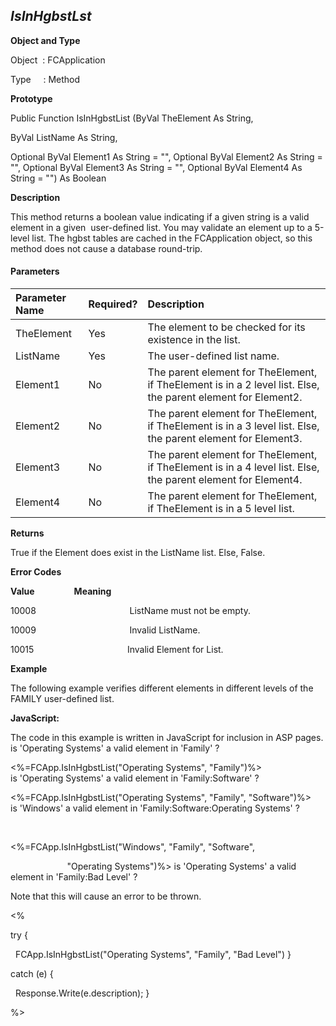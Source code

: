 _IsInHgbstLst_
--------------

**Object and Type**

Object  : FCApplication

Type     : Method

**Prototype**

Public Function IsInHgbstList (ByVal TheElement As String,

ByVal ListName As String,

Optional ByVal Element1 As String = "", Optional ByVal Element2 As String = "", Optional ByVal Element3 As String = "", Optional ByVal Element4 As String = "") As Boolean

**Description**

This method returns a boolean value indicating if a given string is a valid element in a given  user-defined list. You may validate an element up to a 5-level list. The hgbst tables are cached in the FCApplication object, so this method does not cause a database round-trip.

#### Parameters

| Parameter Name | Required? | Description |
|:--- |:--- |:--- |
| TheElement | Yes | The element to be checked for its existence in the list. |
| ListName | Yes | The user-defined list name. |
| Element1 | No | The parent element for TheElement, if TheElement is in a 2 level list. Else, the parent element for Element2. |
| Element2 | No | The parent element for TheElement, if TheElement is in a 3 level list. Else, the parent element for Element3. |
| Element3 | No | The parent element for TheElement, if TheElement is in a 4 level list. Else, the parent element for Element4. |
| Element4 | No | The parent element for TheElement, if TheElement is in a 5 level list. |

**Returns**

True if the Element does exist in the ListName list. Else, False.

**Error Codes**

**Value**                **Meaning**

10008                                      ListName must not be empty.

10009                                      Invalid ListName.

10015                                      Invalid Element for List.

**Example**

The following example verifies different elements in different levels of the FAMILY user-defined list.

**JavaScript:**

The code in this example is written in JavaScript for inclusion in ASP pages. is 'Operating Systems' a valid element in 'Family' ? <BR>

<%=FCApp.IsInHgbstList("Operating Systems", "Family")%> <BR> is 'Operating Systems' a valid element in 'Family:Software' ? <BR>

<%=FCApp.IsInHgbstList("Operating Systems", "Family", "Software")%><BR> is 'Windows' a valid element in 'Family:Software:Operating Systems' ?

<BR>

<%=FCApp.IsInHgbstList("Windows", "Family", "Software",

                       "Operating Systems")%> is 'Operating Systems' a valid element in 'Family:Bad Level' ? <BR>

Note that this will cause an error to be thrown.<BR>

<%

try {

  FCApp.IsInHgbstList("Operating Systems", "Family", "Bad Level") }

catch (e) {

  Response.Write(e.description); }

%>